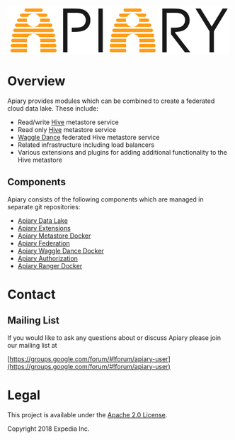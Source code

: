 ![Apiary.](media/apiary.png "Apiary Data lake.")

# Overview

Apiary provides modules which can be combined to create a federated cloud data lake. These include:
* Read/write [Hive](https://hive.apache.org) metastore service
* Read only [Hive](https://hive.apache.org) metastore service
* [Waggle Dance](https://github.com/HotelsDotCom/waggle-dance) federated Hive metastore service
* Related infrastructure including load balancers
* Various extensions and plugins for adding additional functionality to the Hive metastore

## Components
Apiary consists of the following components which are managed in separate git repositories:
* [Apiary Data Lake](https://github.com/ExpediaInc/apiary-data-lake)
* [Apiary Extensions](https://github.com/ExpediaInc/apiary-extensions)
* [Apiary Metastore Docker](https://github.com/ExpediaInc/apiary-metastore-docker)
* [Apiary Federation](https://github.com/ExpediaInc/apiary-federation)
* [Apiary Waggle Dance Docker](https://github.com/ExpediaInc/apiary-waggledance-docker)
* [Apiary Authorization](https://github.com/ExpediaInc/apiary-authorization)
* [Apiary Ranger Docker](https://github.com/ExpediaInc/apiary-ranger-docker)

# Contact

## Mailing List
If you would like to ask any questions about or discuss Apiary please join our mailing list at

  [https://groups.google.com/forum/#!forum/apiary-user](https://groups.google.com/forum/#!forum/apiary-user)

# Legal
This project is available under the [Apache 2.0 License](http://www.apache.org/licenses/LICENSE-2.0.html).

Copyright 2018 Expedia Inc.
